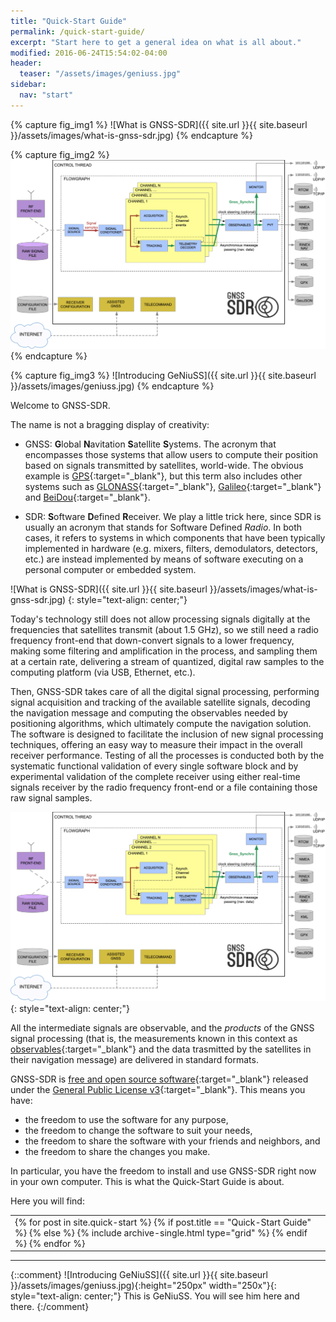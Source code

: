 ```yaml
---
title: "Quick-Start Guide"
permalink: /quick-start-guide/
excerpt: "Start here to get a general idea on what is all about."
modified: 2016-06-24T15:54:02-04:00
header:
  teaser: "/assets/images/geniuss.jpg"
sidebar:
  nav: "start"
---
```



{% capture fig_img1 %}
  ![What is GNSS-SDR]({{ site.url }}{{ site.baseurl }}/assets/images/what-is-gnss-sdr.jpg)
{% endcapture %}

{% capture fig_img2 %}
  ![General block diagram](https://raw.githubusercontent.com/gnss-sdr/gnss-sdr/master/docs/doxygen/images/GeneralBlockDiagram.png)
{% endcapture %}

{% capture fig_img3 %}
  ![Introducing GeNiuSS]({{ site.url }}{{ site.baseurl }}/assets/images/geniuss.jpg)
{% endcapture %}


Welcome to GNSS-SDR.

The name is not a bragging display of creativity:

 * GNSS: **G**lobal **N**avitation **S**atellite **S**ystems. The acronym that encompasses those systems that allow users to compute their position based on signals transmitted by satellites, world-wide. The obvious example is [GPS](http://www.gps.gov/){:target="_blank"}, but this term also includes other systems such as [GLONASS](https://www.glonass-iac.ru/en/){:target="_blank"}, [Galileo](http://www.esa.int/Our_Activities/Navigation/Galileo/What_is_Galileo){:target="_blank"} and [BeiDou](http://en.beidou.gov.cn/){:target="_blank"}.

 * SDR: **S**oftware **D**efined **R**eceiver. We play a little trick here, since SDR is usually an acronym that stands for Software Defined _Radio_. In both cases, it refers to systems in which components that have been typically implemented in hardware (e.g. mixers, filters, demodulators, detectors, etc.) are instead implemented by means of software executing on a personal computer or embedded system.

![What is GNSS-SDR]({{ site.url }}{{ site.baseurl }}/assets/images/what-is-gnss-sdr.jpg)
{: style="text-align: center;"}

Today's technology still does not allow processing signals digitally at the frequencies that satellites transmit (about 1.5 GHz), so we still need a radio frequency front-end that down-convert signals to a lower frequency, making some filtering and amplification in the process, and sampling them at a certain rate, delivering a stream of quantized, digital raw samples to the computing platform (via USB, Ethernet, etc.).

Then, GNSS-SDR takes care of all the digital signal processing, performing signal acquisition and tracking of the available satellite signals, decoding the navigation message and computing the observables needed by positioning algorithms, which ultimately compute the navigation solution. The software is designed to facilitate the inclusion of new signal processing techniques, offering an easy way to measure their impact in the overall receiver performance. Testing of all the processes is conducted both by the systematic functional validation of every single software block and by experimental validation of the complete receiver using either real-time signals receiver by the radio frequency front-end or a file containing those raw signal samples.


![General Block Diagram](https://raw.githubusercontent.com/gnss-sdr/gnss-sdr/master/docs/doxygen/images/GeneralBlockDiagram.png)
{: style="text-align: center;"}

All the intermediate signals are observable, and the _products_ of the GNSS signal processing (that is, the measurements known in this context as [observables](http://www.navipedia.net/index.php/GNSS_Basic_Observables){:target="_blank"} and the data trasmitted by the satellites in their navigation message) are delivered in standard formats.

GNSS-SDR is [free and open source software](http://www.unesco.org/new/en/communication-and-information/access-to-knowledge/free-and-open-source-software-foss/){:target="_blank"} released under the [General Public License v3](https://www.gnu.org/licenses/gpl-3.0.html){:target="_blank"}. This means you have:

 * the freedom to use the software for any purpose,
 * the freedom to change the software to suit your needs,
 * the freedom to share the software with your friends and neighbors, and
 * the freedom to share the changes you make.

In particular, you have the freedom to install and use GNSS-SDR right now in your own computer. This is what the Quick-Start Guide is about.

Here you will find:


<html> <body > <table> <tr> <td id="gridtable">
<div class="grid__wrapper">
  {% for post in site.quick-start %}
    {% if post.title == "Quick-Start Guide" %} {% else %}
      {% include archive-single.html type="grid" %}
    {% endif %}
  {% endfor %}
</div>
</td></tr></table></body></html>


---

{::comment}
![Introducing GeNiuSS]({{ site.url }}{{ site.baseurl }}/assets/images/geniuss.jpg){:height="250px" width="250x"}{: style="text-align: center;"}
This is GeNiuSS. You will see him here and there.
{:/comment}
